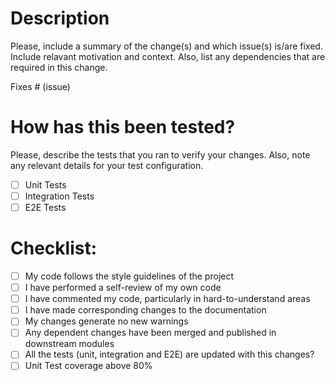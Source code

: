 # Description

Please, include a summary of the change(s) and which issue(s) is/are fixed. Include relavant motivation and context. Also, list any dependencies that are required in this change.

Fixes # (issue)

# How has this been tested?

Please, describe the tests that you ran to verify your changes. Also, note any relevant details for your test configuration.

- [ ] Unit Tests
- [ ] Integration Tests
- [ ] E2E Tests

# Checklist:

- [ ] My code follows the style guidelines of the project
- [ ] I have performed a self-review of my own code
- [ ] I have commented my code, particularly in hard-to-understand areas
- [ ] I have made corresponding changes to the documentation
- [ ] My changes generate no new warnings
- [ ] Any dependent changes have been merged and published in downstream modules
- [ ] All the tests (unit, integration and E2E) are updated with this changes?
- [ ] Unit Test coverage above 80%

